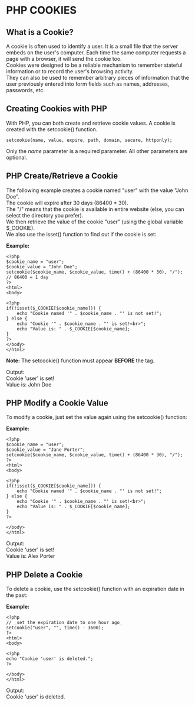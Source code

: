 # PHP COOKIES

## What is a Cookie?

A cookie is often used to identify a user. It is a small file that the server embeds on the user's computer.
Each time the same computer requests a page with a browser, it will send the cookie too.  
Cookies were designed to be a reliable mechanism to remember stateful information or to record the user's browsing activity.  
They can also be used to remember arbitrary pieces of information that the user previously entered into form fields such as names, addresses, passwords, etc.

## Creating Cookies with PHP

With PHP, you can both create and retrieve cookie values.
A cookie is created with the setcookie() function.

`setcookie(name, value, expire, path, domain, secure, httponly);`  

Only the _name_ parameter is a required parameter. All other parameters are optional.


## PHP Create/Retrieve a Cookie

The following example creates a cookie named "user" with the value "John Doe".  
The cookie will expire after 30 days (86400 * 30).  
The "/" means that the cookie is available in entire website (else, you can select the directory you prefer).  
We then retrieve the value of the cookie "user" (using the global variable $_COOKIE).  
We also use the isset() function to find out if the cookie is set:

**Example:**
```
<?php
$cookie_name = "user";
$cookie_value = "John Doe";
setcookie($cookie_name, $cookie_value, time() + (86400 * 30), "/");  // 86400 = 1 day
?>
<html>
<body>

<?php
if(!isset($_COOKIE[$cookie_name])) {
    echo "Cookie named '" . $cookie_name . "' is not set!";
} else {
    echo "Cookie '" . $cookie_name . "' is set!<br>";
    echo "Value is: " . $_COOKIE[$cookie_name];
}
?>
</body>
</html>
```

**Note:** The setcookie() function must appear **BEFORE** the <html> tag.


Output:  
Cookie 'user' is set!  
Value is: John Doe


## PHP Modify a Cookie Value

To modify a cookie, just set the value again using the setcookie() function:

**Example:**
```
<?php
$cookie_name = "user";
$cookie_value = "Jane Porter";
setcookie($cookie_name, $cookie_value, time() + (86400 * 30), "/");
?>
<html>
<body>

<?php
if(!isset($_COOKIE[$cookie_name])) {
    echo "Cookie named '" . $cookie_name . "' is not set!";
} else {
    echo "Cookie '" . $cookie_name . "' is set!<br>";
    echo "Value is: " . $_COOKIE[$cookie_name];
}
?>

</body>
</html>
```

Output:  
Cookie 'user' is set!  
Value is: Alex Porter


## PHP Delete a Cookie

To delete a cookie, use the setcookie() function with an expiration date in the past:

**Example:**
```
<?php
// _set the expiration date to one hour ago_
setcookie("user", "", time() - 3600);
?>
<html>
<body>

<?php
echo "Cookie 'user' is deleted.";
?>

</body>
</html>
```

Output:  
Cookie 'user' is deleted.
